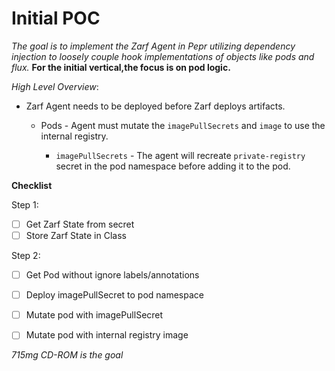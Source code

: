 # Initial POC

_The goal is to implement the Zarf Agent in Pepr utilizing dependency injection to loosely couple hook implementations of objects like pods and flux._ **For the initial vertical,the focus is on  pod logic.**

_High Level Overview_:
* Zarf Agent needs to be deployed before Zarf deploys artifacts.

  * Pods - Agent must mutate the `imagePullSecrets` and `image` to use the internal registry.

    * `imagePullSecrets` - The agent will recreate `private-registry` secret in the pod namespace before adding it to the pod.

**Checklist**  

Step 1:
- [ ] Get Zarf State from secret
- [ ] Store Zarf State in Class

Step 2:
- [ ] Get Pod without ignore labels/annotations
- [ ] Deploy imagePullSecret to pod namespace
- [ ] Mutate pod with imagePullSecret
- [ ] Mutate pod with internal registry image


_715mg CD-ROM is the goal_

